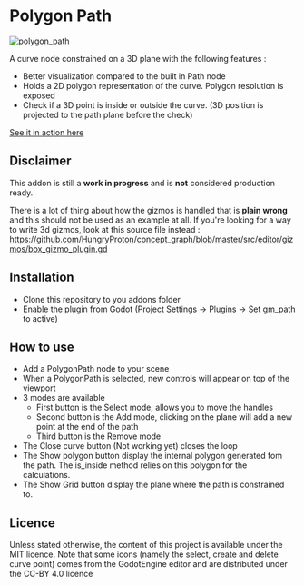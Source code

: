 # Polygon Path

![polygon_path](https://user-images.githubusercontent.com/52043844/63334538-ec82e980-c33b-11e9-9fcb-2b465641fb5b.png)

A curve node constrained on a 3D plane with the following features :
- Better visualization compared to the built in Path node
- Holds a 2D polygon representation of the curve. Polygon resolution is exposed
- Check if a 3D point is inside or outside the curve. (3D position is projected to the path plane before the check)

[See it in action here](https://streamable.com/z2jfz)

##  Disclaimer

This addon is still a **work in progress** and is **not** considered production ready.

There is a lot of thing about how the gizmos is handled that is **plain wrong** and this should not be used as an example at all. 
If you're looking for a way to write 3d gizmos, look at this source file instead : https://github.com/HungryProton/concept_graph/blob/master/src/editor/gizmos/box_gizmo_plugin.gd

## Installation

- Clone this repository to you addons folder
- Enable the plugin from Godot (Project Settings -> Plugins -> Set gm_path to active)

## How to use

- Add a PolygonPath node to your scene
- When a PolygonPath is selected, new controls will appear on top of the viewport
- 3 modes are available
  + First button is the Select mode, allows you to move the handles
  + Second button is the Add mode, clicking on the plane will add a new point at the end of the path
  + Third button is the Remove mode
- The Close curve button (Not working yet) closes the loop
- The Show polygon button display the internal polygon generated fom the path. The is_inside method relies on this polygon for the calculations.
- The Show Grid button display the plane where the path is constrained to.

## Licence

Unless stated otherwise, the content of this project is available under the MIT
licence. Note that some icons (namely the select, create and delete curve point)
comes from the GodotEngine editor and are distributed under the CC-BY 4.0
licence
